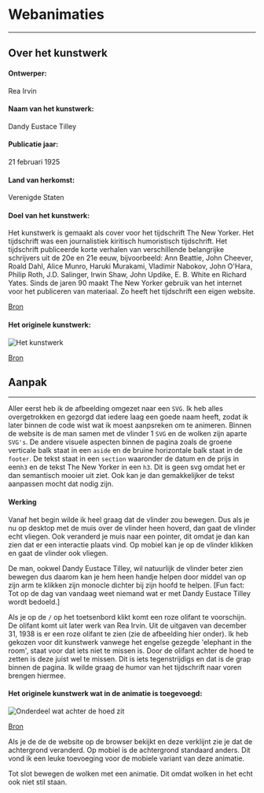 # Webanimaties
---
## Over het kunstwerk
#### Ontwerper:
Rea Irvin
#### Naam van het kunstwerk:
Dandy Eustace Tilley

#### Publicatie jaar:
21 februari 1925

#### Land van herkomst:
Verenigde Staten

#### Doel van het kunstwerk:
Het kunstwerk is gemaakt als cover voor het tijdschrift The New Yorker. Het tijdschrift was een journalistiek kiritisch humoristisch tijdschrift. Het tijdschrift publiceerde korte verhalen van verschillende belangrijke schrijvers uit de 20e en 21e eeuw, bijvoorbeeld: Ann Beattie, John Cheever, Roald Dahl, Alice Munro, Haruki Murakami, Vladimir Nabokov, John O'Hara, Philip Roth, J.D. Salinger, Irwin Shaw, John Updike, E. B. White en Richard Yates.
Sinds de jaren 90 maakt The New Yorker gebruik van het internet voor het publiceren van materiaal. Zo heeft het tijdschrift een eigen website.

[Bron](https://nl.wikipedia.org/wiki/The_New_Yorker)


#### Het originele kunstwerk:

![Het kunstwerk](https://media.newyorker.com/photos/59094e4bc14b3c606c102ff8/master/w_760,c_limit/1925_02_21.jpg)

[Bron](https://www.newyorker.com/magazine/1925/02/21)

## Aanpak
---
Aller eerst heb ik de afbeelding omgezet naar een `SVG`. Ik heb alles overgetrokken en gezorgd dat iedere laag een goede naam heeft, zodat ik later binnen de code wist wat ik moest aanpsreken om te animeren. Binnen de website is de man samen met de vlinder 1 `SVG` en de wolken zijn aparte `SVG's`. De andere visuele aspecten binnen de pagina zoals de groene verticale balk staat in een `aside` en de bruine horizontale balk staat in de `footer`. De tekst staat in een `section` waaronder de datum en de prijs in een`h3` en de tekst The New Yorker in een `h3`. Dit is geen svg omdat het er dan semantisch mooier uit ziet. Ook kan je dan gemakkelijker de tekst aanpassen mocht dat nodig zijn.

#### Werking
Vanaf het begin wilde ik heel graag dat de vlinder zou bewegen. Dus als je nu op desktop met de muis over de vlinder heen hoverd, dan gaat de vlinder echt vliegen. Ook veranderd je muis naar een pointer, dit omdat je dan kan zien dat er een interactie plaats vind. Op mobiel kan je op de vlinder klikken en gaat de vlinder ook vliegen.

De man, ookwel Dandy Eustace Tilley, wil natuurlijk de vlinder beter zien bewegen dus daarom kan je hem heen handje helpen door middel van op zijn arm te klikken zijn monocle dichter bij zijn hoofd te helpen. [Fun fact: Tot op de dag van vandaag weet niemand wat er met Dandy Eustace Tilley wordt bedoeld.]

Als je op de `/` op het toetsenbord klikt komt een roze olifant te voorschijn. De olifant komt uit later werk van Rea Irvin. Uit de uitgaven van december 31, 1938 is er een roze olifant te zien (zie de afbeelding hier onder). Ik heb gekozen voor dit kunstwerk vanwege het engelse gezegde 'elephant in the room', staat voor dat iets niet te missen is. Door de olifant achter de hoed te zetten is deze juist wel te missen. Dit is iets tegenstrijdigs en dat is de grap binnen de pagina. Ik wilde graag de humor van het tijdschrift naar voren brengen hiermee.

#### Het originele kunstwerk wat in de animatie is toegevoegd:
![Onderdeel wat achter de hoed zit](https://media.newyorker.com/photos/59094ec76552fa0be682b523/master/w_760,c_limit/1938_12_31.jpg)

[Bron](https://www.newyorker.com/magazine/1938/12/31)

Als je de de de website op de browser bekijkt en deze verklijnt zie je dat de achtergrond veranderd. Op mobiel is de achtergrond standaard anders. Dit vond ik een leuke toevoeging voor de mobiele variant van deze animatie.

Tot slot bewegen de wolken met een animatie. Dit omdat wolken in het echt ook niet stil staan.
